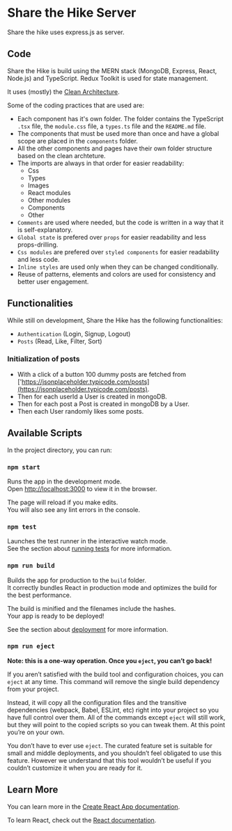 # Share the Hike Server

Share the hike uses express.js as server.

## Code

Share the Hike is build using the MERN stack (MongoDB, Express, React, Node.js) and TypeScript. Redux Toolkit is used for state management.

It uses (mostly) the [Clean Architecture](https://www.techtarget.com/whatis/definition/clean-architecture).

Some of the coding practices that are used are:

- Each component has it's own folder. The folder contains the TypeScript `.tsx` file, the `module.css` file, a `types.ts` file and the `README.md` file.
- The components that must be used more than once and have a global scope are placed in the `components` folder.
- All the other components and pages have their own folder structure based on the clean archteture.
- The imports are always in that order for easier readability:
  - Css
  - Types
  - Images
  - React modules
  - Other modules
  - Components
  - Other
- `Comments` are used where needed, but the code is written in a way that it is self-explanatory.
- `Global state` is prefered over `props` for easier readability and less props-drilling.
- `Css modules` are prefered over `styled components` for easier readability and less code.
- `Inline styles` are used only when they can be changed conditionally.
- Reuse of patterns, elements and colors are used for consistency and better user engagement.

## Functionalities

While still on development, Share the Hike has the following functionalities:

- `Authentication` (Login, Signup, Logout)
- `Posts` (Read, Like, Filter, Sort)

### Initialization of posts

- With a click of a button 100 dummy posts are fetched from ['https://jsonplaceholder.typicode.com/posts](https://jsonplaceholder.typicode.com/posts).
- Then for each userId a User is created in mongoDB.
- Then for each post a Post is created in mongoDB by a User.
- Then each User randomly likes some posts.

## Available Scripts

In the project directory, you can run:

### `npm start`

Runs the app in the development mode.\
Open [http://localhost:3000](http://localhost:3000) to view it in the browser.

The page will reload if you make edits.\
You will also see any lint errors in the console.

### `npm test`

Launches the test runner in the interactive watch mode.\
See the section about [running tests](https://facebook.github.io/create-react-app/docs/running-tests) for more information.

### `npm run build`

Builds the app for production to the `build` folder.\
It correctly bundles React in production mode and optimizes the build for the best performance.

The build is minified and the filenames include the hashes.\
Your app is ready to be deployed!

See the section about [deployment](https://facebook.github.io/create-react-app/docs/deployment) for more information.

### `npm run eject`

**Note: this is a one-way operation. Once you `eject`, you can’t go back!**

If you aren’t satisfied with the build tool and configuration choices, you can `eject` at any time. This command will remove the single build dependency from your project.

Instead, it will copy all the configuration files and the transitive dependencies (webpack, Babel, ESLint, etc) right into your project so you have full control over them. All of the commands except `eject` will still work, but they will point to the copied scripts so you can tweak them. At this point you’re on your own.

You don’t have to ever use `eject`. The curated feature set is suitable for small and middle deployments, and you shouldn’t feel obligated to use this feature. However we understand that this tool wouldn’t be useful if you couldn’t customize it when you are ready for it.

## Learn More

You can learn more in the [Create React App documentation](https://facebook.github.io/create-react-app/docs/getting-started).

To learn React, check out the [React documentation](https://reactjs.org/).
